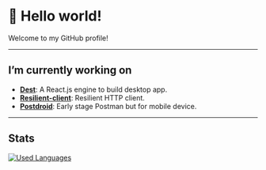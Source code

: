 # 👋 Hello world!

Welcome to my GitHub profile!

---

## I’m currently working on

- **[Dest](https://github.com/cedrickah/dest)**: A React.js engine to build desktop app.
- **[Resilient-client](https://github.com/cedrickah/resilient-client)**: Resilient HTTP client.
- **[Postdroid](https://github.com/open-devans/postdroid)**: Early stage Postman but for mobile device.

---

## Stats

[![Used Languages](https://github-readme-stats.vercel.app/api/top-langs/?username=cedrickah&layout=compact&theme=dracula)](https://github.com/anuraghazra/github-readme-stats)
